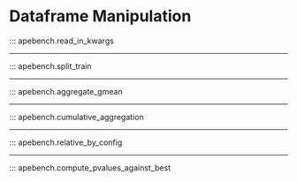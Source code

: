 # Dataframe Manipulation

::: apebench.read_in_kwargs

---

::: apebench.split_train

---

::: apebench.aggregate_gmean

---

::: apebench.cumulative_aggregation

---

::: apebench.relative_by_config

---

::: apebench.compute_pvalues_against_best